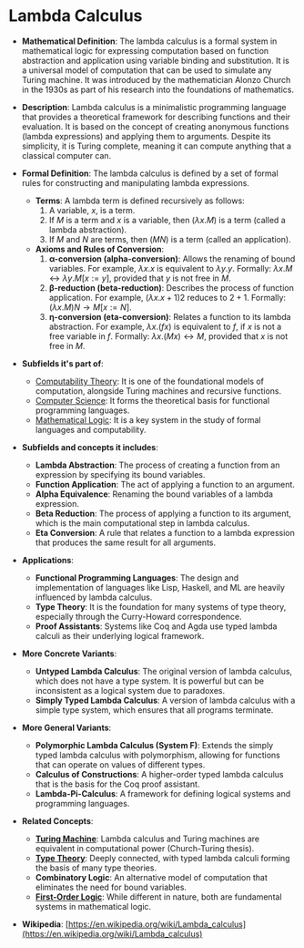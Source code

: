 # Lambda Calculus

- **Mathematical Definition**: The lambda calculus is a formal system in mathematical logic for expressing computation based on function abstraction and application using variable binding and substitution. It is a universal model of computation that can be used to simulate any Turing machine. It was introduced by the mathematician Alonzo Church in the 1930s as part of his research into the foundations of mathematics.

- **Description**: Lambda calculus is a minimalistic programming language that provides a theoretical framework for describing functions and their evaluation. It is based on the concept of creating anonymous functions (lambda expressions) and applying them to arguments. Despite its simplicity, it is Turing complete, meaning it can compute anything that a classical computer can.

- **Formal Definition**: The lambda calculus is defined by a set of formal rules for constructing and manipulating lambda expressions.
    - **Terms**: A lambda term is defined recursively as follows:
        1.  A variable, $x$, is a term.
        2.  If $M$ is a term and $x$ is a variable, then $(\lambda x. M)$ is a term (called a lambda abstraction).
        3.  If $M$ and $N$ are terms, then $(M N)$ is a term (called an application).
    - **Axioms and Rules of Conversion**:
        1.  **α-conversion (alpha-conversion)**: Allows the renaming of bound variables. For example, $\lambda x.x$ is equivalent to $\lambda y.y$. Formally: $\lambda x.M \leftrightarrow \lambda y.M[x:=y]$, provided that $y$ is not free in $M$.
        2.  **β-reduction (beta-reduction)**: Describes the process of function application. For example, $(\lambda x.x+1) 2$ reduces to $2+1$. Formally: $(\lambda x.M) N \rightarrow M[x:=N]$.
        3.  **η-conversion (eta-conversion)**: Relates a function to its lambda abstraction. For example, $\lambda x.(f x)$ is equivalent to $f$, if $x$ is not a free variable in $f$. Formally: $\lambda x.(M x) \leftrightarrow M$, provided that $x$ is not free in $M$.

- **Subfields it's part of**:
    - [Computability Theory](https://en.wikipedia.org/wiki/Computability_theory): It is one of the foundational models of computation, alongside Turing machines and recursive functions.
    - [Computer Science](https://en.wikipedia.org/wiki/Computer_science): It forms the theoretical basis for functional programming languages.
    - [Mathematical Logic](https://en.wikipedia.org/wiki/Mathematical_logic): It is a key system in the study of formal languages and computability.

- **Subfields and concepts it includes**:
    - **Lambda Abstraction**: The process of creating a function from an expression by specifying its bound variables.
    - **Function Application**: The act of applying a function to an argument.
    - **Alpha Equivalence**: Renaming the bound variables of a lambda expression.
    - **Beta Reduction**: The process of applying a function to its argument, which is the main computational step in lambda calculus.
    - **Eta Conversion**: A rule that relates a function to a lambda expression that produces the same result for all arguments.

- **Applications**:
    - **Functional Programming Languages**: The design and implementation of languages like Lisp, Haskell, and ML are heavily influenced by lambda calculus.
    - **Type Theory**: It is the foundation for many systems of type theory, especially through the Curry-Howard correspondence.
    - **Proof Assistants**: Systems like Coq and Agda use typed lambda calculi as their underlying logical framework.

- **More Concrete Variants**:
    - **Untyped Lambda Calculus**: The original version of lambda calculus, which does not have a type system. It is powerful but can be inconsistent as a logical system due to paradoxes.
    - **Simply Typed Lambda Calculus**: A version of lambda calculus with a simple type system, which ensures that all programs terminate.

- **More General Variants**:
    - **Polymorphic Lambda Calculus (System F)**: Extends the simply typed lambda calculus with polymorphism, allowing for functions that can operate on values of different types.
    - **Calculus of Constructions**: A higher-order typed lambda calculus that is the basis for the Coq proof assistant.
    - **Lambda-Pi-Calculus**: A framework for defining logical systems and programming languages.

- **Related Concepts**:
    - **[Turing Machine](./turing_machine.md)**: Lambda calculus and Turing machines are equivalent in computational power (Church-Turing thesis).
    - **[Type Theory](../../foundations_of_mathematics/type_theory/type_theory.md)**: Deeply connected, with typed lambda calculi forming the basis of many type theories.
    - **Combinatory Logic**: An alternative model of computation that eliminates the need for bound variables.
    - **[First-Order Logic](../../foundations_of_mathematics/logic/first_order_logic.md)**: While different in nature, both are fundamental systems in mathematical logic.

- **Wikipedia**: [https://en.wikipedia.org/wiki/Lambda_calculus](https://en.wikipedia.org/wiki/Lambda_calculus)
